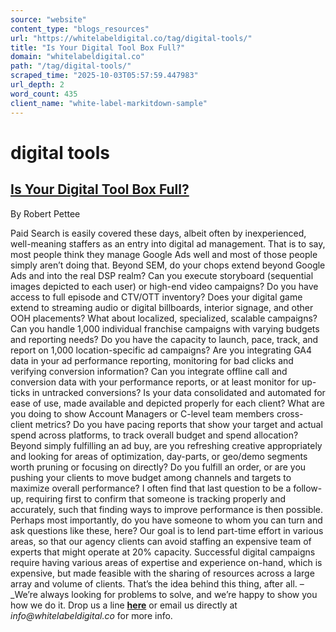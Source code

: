```yaml
---
source: "website"
content_type: "blogs_resources"
url: "https://whitelabeldigital.co/tag/digital-tools/"
title: "Is Your Digital Tool Box Full?"
domain: "whitelabeldigital.co"
path: "/tag/digital-tools/"
scraped_time: "2025-10-03T05:57:59.447983"
url_depth: 2
word_count: 435
client_name: "white-label-markitdown-sample"
---
```


# digital tools

## [Is Your Digital Tool Box Full?](https://whitelabeldigital.co/is-your-digital-tool-box-full/)

By Robert Pettee

Paid Search is easily covered these days, albeit often by inexperienced, well-meaning staffers as an entry into digital ad management. That is to say, most people think they manage Google Ads well and most of those people simply aren’t doing that. Beyond SEM, do your chops extend beyond Google Ads and into the real DSP realm? Can you execute storyboard (sequential images depicted to each user) or high-end video campaigns? Do you have access to full episode and CTV/OTT inventory? Does your digital game extend to streaming audio or digital billboards, interior signage, and other OOH placements? What about localized, specialized, scalable campaigns? Can you handle 1,000 individual franchise campaigns with varying budgets and reporting needs? Do you have the capacity to launch, pace, track, and report on 1,000 location-specific ad campaigns? Are you integrating GA4 data in your ad performance reporting, monitoring for bad clicks and verifying conversion information? Can you integrate offline call and conversion data with your performance reports, or at least monitor for up-ticks in untracked conversions? Is your data consolidated and automated for ease of use, made available and depicted properly for each client? What are you doing to show Account Managers or C-level team members cross-client metrics? Do you have pacing reports that show your target and actual spend across platforms, to track overall budget and spend allocation? Beyond simply fulfilling an ad buy, are you refreshing creative appropriately and looking for areas of optimization, day-parts, or geo/demo segments worth pruning or focusing on directly? Do you fulfill an order, or are you pushing your clients to move budget among channels and targets to maximize overall performance? I often find that last question to be a follow-up, requiring first to confirm that someone is tracking properly and accurately, such that finding ways to improve performance is then possible. Perhaps most importantly, do you have someone to whom you can turn and ask questions like these, here? Our goal is to lend part-time effort in various areas, so that our agency clients can avoid staffing an expensive team of experts that might operate at 20% capacity. Successful digital campaigns require having various areas of expertise and experience on-hand, which is expensive, but made feasible with the sharing of resources across a large array and volume of clients. That’s the idea behind this thing, after all. – _We’re always looking for problems to solve, and we’re happy to show you how we do it. Drop us a line [**here**](https://whitelabeldigital.co/contact/) or email us directly at _info@whitelabeldigital.co_ for more info.
